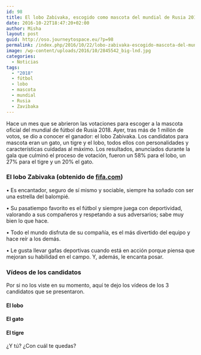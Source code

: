 ```yaml
---
id: 98
title: El lobo Zabivaka, escogido como mascota del mundial de Rusia 2018
date: 2016-10-22T18:47:20+02:00
author: Misha
layout: post
guid: http://oso.journeytospace.eu/?p=98
permalink: /index.php/2016/10/22/lobo-zabivaka-escogido-mascota-del-mundial-rusia-2018/
image: /wp-content/uploads/2016/10/2845542_big-lnd.jpg
categories:
  - Noticias
tags:
  - "2018"
  - fútbol
  - lobo
  - mascota
  - mundial
  - Rusia
  - Zavibaka
---
```

Hace un mes que se abrieron las votaciones para escoger a la mascota oficial del mundial de fútbol de Rusia 2018. Ayer, tras más de 1 millón de votos, se dio a conocer el ganador: el lobo Zabivaka. Los candidatos para mascota eran un gato, un tigre y el lobo, todos ellos con personalidades y características cuidadas al máximo. Los resultados, anunciados durante la gala que culminó el proceso de votación, fueron un 58% para el lobo, un 27% para el tigre y un 20% el gato.

<!--more-->

### El lobo Zabivaka (obtenido de [fifa.com](http://es.fifa.com/))

• Es encantador, seguro de sí mismo y sociable, siempre ha soñado con ser una estrella del balompié.

• Su pasatiempo favorito es el fútbol y siempre juega con deportividad, valorando a sus compañeros y respetando a sus adversarios; sabe muy bien lo que hace.

• Todo el mundo disfruta de su compañía, es el más divertido del equipo y hace reír a los demás.

• Le gusta llevar gafas deportivas cuando está en acción porque piensa que mejoran su habilidad en el campo. Y, además, le encanta posar.

### Vídeos de los candidatos

Por si no los viste en su momento, aquí te dejo los vídeos de los 3 candidatos que se presentaron.

#### El lobo  


#### El gato  


#### El tigre  


¿Y tú? ¿Con cuál te quedas?